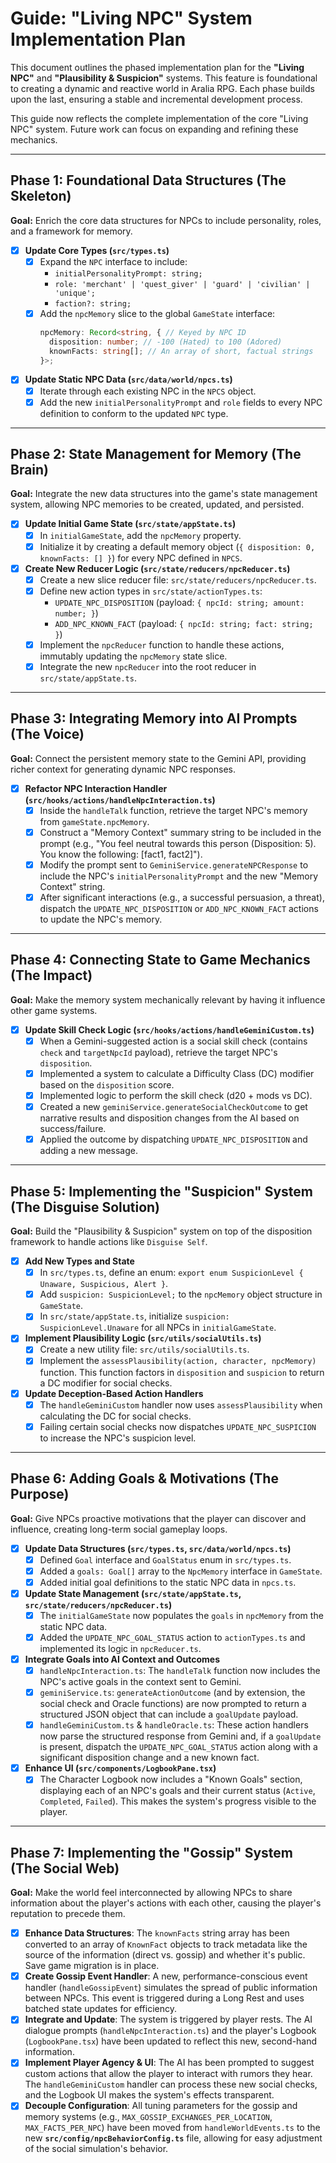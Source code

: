 # Guide: "Living NPC" System Implementation Plan

This document outlines the phased implementation plan for the **"Living NPC"** and **"Plausibility & Suspicion"** systems. This feature is foundational to creating a dynamic and reactive world in Aralia RPG. Each phase builds upon the last, ensuring a stable and incremental development process.

This guide now reflects the complete implementation of the core "Living NPC" system. Future work can focus on expanding and refining these mechanics.

---

## Phase 1: Foundational Data Structures (The Skeleton)

**Goal:** Enrich the core data structures for NPCs to include personality, roles, and a framework for memory.

-   [x] **Update Core Types (`src/types.ts`)**
    -   [x] Expand the `NPC` interface to include:
        -   `initialPersonalityPrompt: string;`
        -   `role: 'merchant' | 'quest_giver' | 'guard' | 'civilian' | 'unique';`
        -   `faction?: string;`
    -   [x] Add the `npcMemory` slice to the global `GameState` interface:
        ```typescript
        npcMemory: Record<string, { // Keyed by NPC ID
          disposition: number; // -100 (Hated) to 100 (Adored)
          knownFacts: string[]; // An array of short, factual strings
        }>;
        ```

-   [x] **Update Static NPC Data (`src/data/world/npcs.ts`)**
    -   [x] Iterate through each existing NPC in the `NPCS` object.
    -   [x] Add the new `initialPersonalityPrompt` and `role` fields to every NPC definition to conform to the updated `NPC` type.

---

## Phase 2: State Management for Memory (The Brain)

**Goal:** Integrate the new data structures into the game's state management system, allowing NPC memories to be created, updated, and persisted.

-   [x] **Update Initial Game State (`src/state/appState.ts`)**
    -   [x] In `initialGameState`, add the `npcMemory` property.
    -   [x] Initialize it by creating a default memory object (`{ disposition: 0, knownFacts: [] }`) for every NPC defined in `NPCS`.

-   [x] **Create New Reducer Logic (`src/state/reducers/npcReducer.ts`)**
    -   [x] Create a new slice reducer file: `src/state/reducers/npcReducer.ts`.
    -   [x] Define new action types in `src/state/actionTypes.ts`:
        -   `UPDATE_NPC_DISPOSITION` (payload: `{ npcId: string; amount: number; }`)
        -   `ADD_NPC_KNOWN_FACT` (payload: `{ npcId: string; fact: string; }`)
    -   [x] Implement the `npcReducer` function to handle these actions, immutably updating the `npcMemory` state slice.
    -   [x] Integrate the new `npcReducer` into the root reducer in `src/state/appState.ts`.

---

## Phase 3: Integrating Memory into AI Prompts (The Voice)

**Goal:** Connect the persistent memory state to the Gemini API, providing richer context for generating dynamic NPC responses.

-   [x] **Refactor NPC Interaction Handler (`src/hooks/actions/handleNpcInteraction.ts`)**
    -   [x] Inside the `handleTalk` function, retrieve the target NPC's memory from `gameState.npcMemory`.
    -   [x] Construct a "Memory Context" summary string to be included in the prompt (e.g., "You feel neutral towards this person (Disposition: 5). You know the following: [fact1, fact2]").
    -   [x] Modify the prompt sent to `GeminiService.generateNPCResponse` to include the NPC's `initialPersonalityPrompt` and the new "Memory Context" string.
    -   [x] After significant interactions (e.g., a successful persuasion, a threat), dispatch the `UPDATE_NPC_DISPOSITION` or `ADD_NPC_KNOWN_FACT` actions to update the NPC's memory.

---

## Phase 4: Connecting State to Game Mechanics (The Impact)

**Goal:** Make the memory system mechanically relevant by having it influence other game systems.

-   [x] **Update Skill Check Logic (`src/hooks/actions/handleGeminiCustom.ts`)**
    -   [x] When a Gemini-suggested action is a social skill check (contains `check` and `targetNpcId` payload), retrieve the target NPC's `disposition`.
    -   [x] Implemented a system to calculate a Difficulty Class (DC) modifier based on the `disposition` score.
    -   [x] Implemented logic to perform the skill check (d20 + mods vs DC).
    -   [x] Created a new `geminiService.generateSocialCheckOutcome` to get narrative results and disposition changes from the AI based on success/failure.
    -   [x] Applied the outcome by dispatching `UPDATE_NPC_DISPOSITION` and adding a new message.

---

## Phase 5: Implementing the "Suspicion" System (The Disguise Solution)

**Goal:** Build the "Plausibility & Suspicion" system on top of the disposition framework to handle actions like `Disguise Self`.

-   [x] **Add New Types and State**
    -   [x] In `src/types.ts`, define an enum: `export enum SuspicionLevel { Unaware, Suspicious, Alert }`.
    -   [x] Add `suspicion: SuspicionLevel;` to the `npcMemory` object structure in `GameState`.
    -   [x] In `src/state/appState.ts`, initialize `suspicion: SuspicionLevel.Unaware` for all NPCs in `initialGameState`.

-   [x] **Implement Plausibility Logic (`src/utils/socialUtils.ts`)**
    -   [x] Create a new utility file: `src/utils/socialUtils.ts`.
    -   [x] Implement the `assessPlausibility(action, character, npcMemory)` function. This function factors in `disposition` and `suspicion` to return a DC modifier for social checks.

-   [x] **Update Deception-Based Action Handlers**
    -   [x] The `handleGeminiCustom` handler now uses `assessPlausibility` when calculating the DC for social checks.
    -   [x] Failing certain social checks now dispatches `UPDATE_NPC_SUSPICION` to increase the NPC's suspicion level.

---

## Phase 6: Adding Goals & Motivations (The Purpose)

**Goal:** Give NPCs proactive motivations that the player can discover and influence, creating long-term social gameplay loops.

-   [x] **Update Data Structures (`src/types.ts`, `src/data/world/npcs.ts`)**
    -   [x] Defined `Goal` interface and `GoalStatus` enum in `src/types.ts`.
    -   [x] Added a `goals: Goal[]` array to the `NpcMemory` interface in `GameState`.
    -   [x] Added initial goal definitions to the static NPC data in `npcs.ts`.

-   [x] **Update State Management (`src/state/appState.ts`, `src/state/reducers/npcReducer.ts`)**
    -   [x] The `initialGameState` now populates the `goals` in `npcMemory` from the static NPC data.
    -   [x] Added the `UPDATE_NPC_GOAL_STATUS` action to `actionTypes.ts` and implemented its logic in `npcReducer.ts`.

-   [x] **Integrate Goals into AI Context and Outcomes**
    -   [x] `handleNpcInteraction.ts`: The `handleTalk` function now includes the NPC's active goals in the context sent to Gemini.
    -   [x] `geminiService.ts`: `generateActionOutcome` (and by extension, the social check and Oracle functions) are now prompted to return a structured JSON object that can include a `goalUpdate` payload.
    -   [x] `handleGeminiCustom.ts` & `handleOracle.ts`: These action handlers now parse the structured response from Gemini and, if a `goalUpdate` is present, dispatch the `UPDATE_NPC_GOAL_STATUS` action along with a significant disposition change and a new known fact.

-   [x] **Enhance UI (`src/components/LogbookPane.tsx`)**
    -   [x] The Character Logbook now includes a "Known Goals" section, displaying each of an NPC's goals and their current status (`Active`, `Completed`, `Failed`). This makes the system's progress visible to the player.
    
---

## Phase 7: Implementing the "Gossip" System (The Social Web)

**Goal:** Make the world feel interconnected by allowing NPCs to share information about the player's actions with each other, causing the player's reputation to precede them.

-   [x] **Enhance Data Structures**: The `knownFacts` string array has been converted to an array of `KnownFact` objects to track metadata like the source of the information (direct vs. gossip) and whether it's public. Save game migration is in place.
-   [x] **Create Gossip Event Handler**: A new, performance-conscious event handler (`handleGossipEvent`) simulates the spread of public information between NPCs. This event is triggered during a Long Rest and uses batched state updates for efficiency.
-   [x] **Integrate and Update**: The system is triggered by player rests. The AI dialogue prompts (`handleNpcInteraction.ts`) and the player's Logbook (`LogbookPane.tsx`) have been updated to reflect this new, second-hand information.
-   [x] **Implement Player Agency & UI**: The AI has been prompted to suggest custom actions that allow the player to interact with rumors they hear. The `handleGeminiCustom` handler can process these new social checks, and the Logbook UI makes the system's effects transparent.
-   [x] **Decouple Configuration**: All tuning parameters for the gossip and memory systems (e.g., `MAX_GOSSIP_EXCHANGES_PER_LOCATION`, `MAX_FACTS_PER_NPC`) have been moved from `handleWorldEvents.ts` to the new **`src/config/npcBehaviorConfig.ts`** file, allowing for easy adjustment of the social simulation's behavior.
